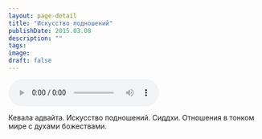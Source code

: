 ```yaml
---
layout: page-detail
title: "Искусство подношений"
publishDate: 2015.03.08
description: ""
tags:
image:
draft: false
---
```


<audio title="2015.03.08 - Искусство подношений.mp3" src="/upload/iblock/907/90708b3fd3a67267decdf2fc6deb5d0d.mp3" controls=""></audio>

 Кевала адвайта. Искусство подношений. Сиддхи. Отношения в тонком мире с духами божествами. 

  
